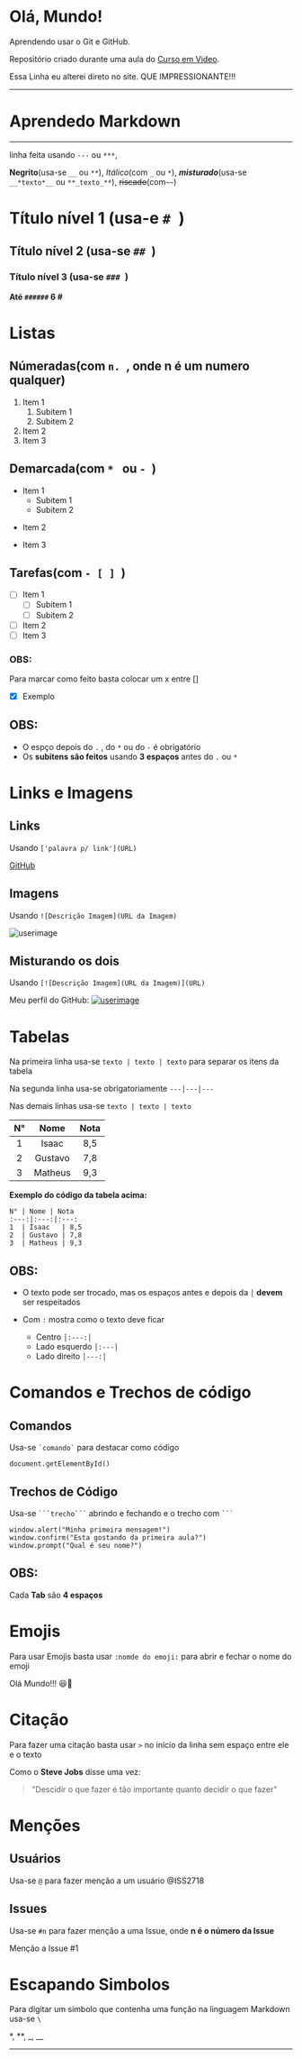 # Olá, Mundo!

 Aprendendo usar o Git  e GitHub.
 
 Repositório criado durante uma aula do [Curso em Video](https://www.youtube.com/watch?v=xEKo29OWILE&list=PLHz_AreHm4dm7ZULPAmadvNhH6vk9oNZA&index=1). 
 
 Essa Linha eu alterei direto no site. QUE IMPRESSIONANTE!!!
 
---

# Aprendedo Markdown
--- 
  linha feita usando `---` ou `***`,
  
  **Negrito**(usa-se `__`  ou `**`),  *Itálico*(com `_` ou `*`), __*misturado*__(usa-se `__*texto*__` ou `**_texto_**`), ~~riscado~~(com`~~`)

# Título nível 1 (usa-e `# `)
## Título nível 2 (usa-se `## `)
### Título nível 3 (usa-se `### `)

**Até `######` 6 \#**

# Listas

 ## Númeradas(com `n. `, onde n é um numero qualquer)
 1. Item 1
    1. Subitem 1
    1. Subitem 2
 1. Item 2
 1. Item 3
 

 
 ## Demarcada(com `* ` ou `- `)
 * Item 1
    * Subitem 1
    * Subitem 2
 - Item 2
 * Item 3
 

 
 ## Tarefas(com `- [ ] `)
 - [ ] Item 1
    - [ ] Subitem 1
    - [ ] Subitem 2
 - [ ] Item 2
 - [ ] Item 3
 
 ### OBS: 
  Para marcar como feito basta colocar um x entre []
  - [x] Exemplo
 

 
 ## OBS:
  * O espço depois do `.` , do `*` ou do `-` é obrigatório
  * Os **subitens são feitos** usando **3 espaços** antes do `.` ou `*`
 
# Links e Imagens

 ## Links
 Usando `['palavra p/ link'](URL)`
 
 [GitHub](https://github.com/ISS2718)
 
 ## Imagens
 
 Usando `![Descrição Imagem](URL da Imagem)`
 
 ![userimage](https://avatars3.githubusercontent.com/u/11618151?s=96&v=4)
 
 ## Misturando os dois
 
 Usando `[![Descrição Imagem](URL da Imagem)](URL)`
 
 Meu perfil do GitHub: [![userimage](https://avatars3.githubusercontent.com/u/11618151?s=96&v=4)](https://github.com/ISS2718) 
 
# Tabelas 
 
 Na primeira linha usa-se `texto | texto | texto` para separar os itens da tabela
 
 Na segunda linha usa-se obrigatoriamente `---│---│---`
 
 Nas demais linhas usa-se `texto | texto | texto `  

 N° | Nome | Nota 
 :---:|:---:|:---:
 1  | Isaac   | 8,5  
 2  | Gustavo | 7,8  
 3  | Matheus | 9,3 
 
 **Exemplo do código da tabela acima:**
 ```
 N° | Nome | Nota 
 :---:|:---:|:---:
 1  | Isaac   | 8,5  
 2  | Gustavo | 7,8  
 3  | Matheus | 9,3
 ```

 ## OBS:
  * O texto pode ser trocado, mas os espaços antes e depois da `│` **devem** ser respeitados 
  
  * Com `:` mostra como o texto deve ficar 
     * Centro `│:---:│` 
     * Lado esquerdo `│:---│`
     * Lado direito `│---:│`
  
# Comandos e Trechos de código

 ## Comandos
 
 Usa-se ``` `comando` ``` para destacar como código
 
 `document.getElementById()`
 
 ## Trechos de Código 
 
 Usa-se ` ```trecho``` ` abrindo e fechando e o trecho com ` ``` `
 
 ```
 window.alert("Minha primeira mensagem!")
 window.confirm("Esta gostando da primeira aula?")
 window.prompt("Qual é seu nome?")
 ```
 ## OBS:
  Cada **Tab** são **4 espaços**
  
# Emojis

 Para usar Emojis basta usar `:nomde do emoji:` para abrir e fechar o nome do emoji
 
 Olá Mundo!!! :satisfied::vulcan_salute:
 
# Citação

 Para fazer uma citação basta usar `>` no início da linha sem espaço entre ele e o texto
 
 Como o **Steve Jobs** disse uma vez:
 >"Descidir o que fazer é tão importante quanto decidir o que fazer"
 
# Menções 

 ## Usuários

  Usa-se `@` para fazer menção a um usuário
  @ISS2718
 
 ## Issues
 
  Usa-se `#n` para fazer menção a uma Issue, onde **n é o número da Issue**
  
  Menção a Issue #1

# Escapando Simbolos

 Para digitar um simbolo que contenha uma função na linguagem Markdown usa-se `\`
 
 \*, \**, \_, \__
 
 ---
